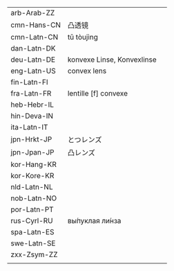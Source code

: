 | | | |
|-|-|-|
| arb-Arab-ZZ |  |  |
| cmn-Hans-CN | 凸透镜 |  |
| cmn-Latn-CN | tū tòujìng |  |
| dan-Latn-DK |  |  |
| deu-Latn-DE | konvexe Linse, Konvexlinse |  |
| eng-Latn-US | convex lens |  |
| fin-Latn-FI |  |  |
| fra-Latn-FR | lentille [f] convexe |  |
| heb-Hebr-IL |  |  |
| hin-Deva-IN |  |  |
| ita-Latn-IT |  |  |
| jpn-Hrkt-JP | とつレンズ |  |
| jpn-Jpan-JP | 凸レンズ |  |
| kor-Hang-KR |  |  |
| kor-Kore-KR |  |  |
| nld-Latn-NL |  |  |
| nob-Latn-NO |  |  |
| por-Latn-PT |  |  |
| rus-Cyrl-RU | вы́пуклая ли́нза |  |
| spa-Latn-ES |  |  |
| swe-Latn-SE |  |  |
| zxx-Zsym-ZZ |  |  |
|  |  |  |
